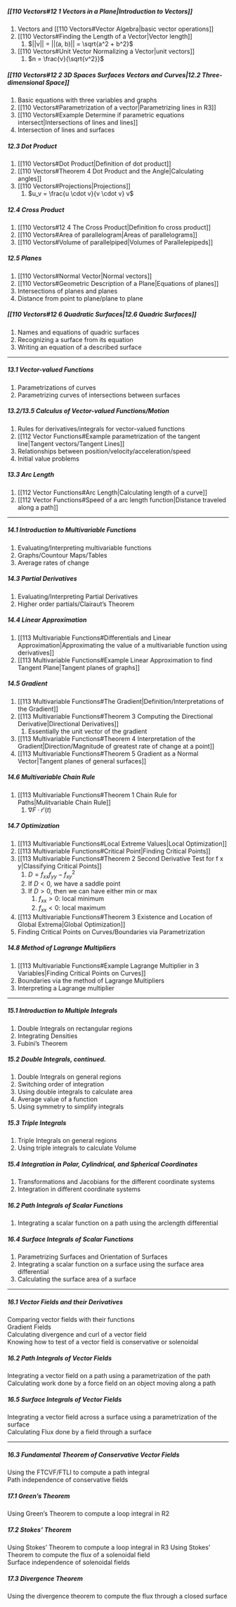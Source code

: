##### [[110 Vectors#12 1 Vectors in a Plane|Introduction to Vectors]] 
1. Vectors and [[110 Vectors#Vector Algebra|basic vector operations]] 
2. [[110 Vectors#Finding the Length of a Vector|Vector length]]
	1. $||v|| = ||(a, b)|| = \sqrt{a^2 + b^2}$ 
3. [[110 Vectors#Unit Vector Normalizing a Vector|unit vectors]] 
	1. $n = \frac{v}{\sqrt{v^2}}$ 


##### [[110 Vectors#12 2 3D Spaces Surfaces Vectors and Curves|12.2 Three-dimensional Space]] 
1. Basic equations with three variables and graphs  
2. [[110 Vectors#Parametrization of a vector|Parametrizing lines in R3]]
3. [[110 Vectors#Example Determine if parametric equations intersect|Intersections of lines and lines]] 
4. Intersection of lines and surfaces


##### 12.3 Dot Product  
1. [[110 Vectors#Dot Product|Definition of dot product]] 
2. [[110 Vectors#Theorem 4 Dot Product and the Angle|Calculating angles]]
3. [[110 Vectors#Projections|Projections]] 
	1. $u_v = \frac{u \cdot v}{v \cdot v} v$


##### 12.4 Cross Product  
1. [[110 Vectors#12 4 The Cross Product|Definition fo cross product]]
2. [[110 Vectors#Area of parallelogram|Areas of parallelograms]] 
3. [[110 Vectors#Volume of parallelpiped|Volumes of Parallelepipeds]]


##### 12.5 Planes  
1. [[110 Vectors#Normal Vector|Normal vectors]] 
2. [[110 Vectors#Geometric Description of a Plane|Equations of planes]]
3. Intersections of planes and planes
4. Distance from point to plane/plane to plane  


##### [[110 Vectors#12 6 Quadratic Surfaces|12.6 Quadric Surfaces]] 
1. Names and equations of quadric surfaces
2. Recognizing a surface from its equation  
3. Writing an equation of a described surface

---

##### 13.1 Vector-valued Functions  
1. Parametrizations of curves  
2. Parametrizing curves of intersections between surfaces  


##### 13.2/13.5 Calculus of Vector-valued Functions/Motion  
1. Rules for derivatives/integrals for vector-valued functions  
2. [[112 Vector Functions#Example parametrization of the tangent line|Tangent vectors/Tangent Lines]] 
3. Relationships between position/velocity/acceleration/speed  
4. Initial value problems  


##### 13.3 Arc Length
1. [[112 Vector Functions#Arc Length|Calculating length of a curve]]
2. [[112 Vector Functions#Speed of a arc length function|Distance traveled along a path]] 

---

##### 14.1 Introduction to Multivariable Functions  
1. Evaluating/Interpreting multivariable functions
2. Graphs/Countour Maps/Tables
3. Average rates of change  


##### 14.3 Partial Derivatives  
1. Evaluating/Interpreting Partial Derivatives
2. Higher order partials/Clairaut’s Theorem  


##### 14.4 Linear Approximation  
1. [[113 Multivariable Functions#Differentials and Linear Approximation|Approximating the value of a multivariable function using derivatives]] 
2. [[113 Multivariable Functions#Example Linear Approximation to find Tangent Plane|Tangent planes of graphs]] 


##### 14.5 Gradient  
1. [[113 Multivariable Functions#The Gradient|Definition/Interpretations of the Gradient]]
2. [[113 Multivariable Functions#Theorem 3 Computing the Directional Derivative|Directional Derivatives]] 
	1. Essentially the unit vector of the gradient
3. [[113 Multivariable Functions#Theorem 4 Interpretation of the Gradient|Direction/Magnitude of greatest rate of change at a point]]
4. [[113 Multivariable Functions#Theorem 5 Gradient as a Normal Vector|Tangent planes of general surfaces]] 


##### 14.6 Multivariable Chain Rule  
1. [[113 Multivariable Functions#Theorem 1 Chain Rule for Paths|Mulitvariable Chain Rule]] 
	1. $\nabla F \cdot r'(t)$ 

##### 14.7 Optimization  
1. [[113 Multivariable Functions#Local Extreme Values|Local Optimization]] 
2. [[113 Multivariable Functions#Critical Point|Finding Critical Points]]
3. [[113 Multivariable Functions#Theorem 2 Second Derivative Test for f x y|Classifying Critical Points]] 
	1. $D = f_{xx}f_{yy} - f_{xy}^2$ 
	2. If $D < 0$, we have a saddle point
	3. If $D > 0$, then we can have either min or max
		1. $f_{xx} > 0$: local minimum
		2. $f_{xx} < 0$: local maximum
4. [[113 Multivariable Functions#Theorem 3 Existence and Location of Global Extrema|Global Optimization]] 
5. Finding Critical Points on Curves/Boundaries via Parametrization  


##### 14.8 Method of Lagrange Multipliers  
1. [[113 Multivariable Functions#Example Lagrange Multiplier in 3 Variables|Finding Critical Points on Curves]] 
2. Boundaries via the method of Lagrange Multipliers 
3. Interpreting a Lagrange multiplier

---

##### 15.1 Introduction to Multiple Integrals  
1. Double Integrals on rectangular regions
2. Integrating Densities
3. Fubini’s Theorem


##### 15.2 Double Integrals, continued.  
1. Double Integrals on general regions
2. Switching order of integration
3. Using double integrals to calculate area
4. Average value of a function
5. Using symmetry to simplify integrals  


##### 15.3 Triple Integrals  
1. Triple Integrals on general regions
2. Using triple integrals to calculate Volume  


##### 15.4 Integration in Polar, Cylindrical, and Spherical Coordinates  
1. Transformations and Jacobians for the different coordinate systems
2. Integration in different coordinate systems


##### 16.2 Path Integrals of Scalar Functions  
1. Integrating a scalar function on a path using the arclength differential  


##### 16.4 Surface Integrals of Scalar Functions  
1. Parametrizing Surfaces and Orientation of Surfaces
2. Integrating a scalar function on a surface using the surface area differential
3. Calculating the surface area of a surface

---

##### 16.1 Vector Fields and their Derivatives  
Comparing vector fields with their functions  
Gradient Fields  
Calculating divergence and curl of a vector field  
Knowing how to test of a vector field is conservative or solenoidal  


##### 16.2 Path Integrals of Vector Fields  
Integrating a vector field on a path using a parametrization of the path  
Calculating work done by a force field on an object moving along a path  


##### 16.5 Surface Integrals of Vector Fields  
Integrating a vector field across a surface using a parametrization of the surface  
Calculating Flux done by a field through a surface

----

##### 16.3 Fundamental Theorem of Conservative Vector Fields  
Using the FTCVF/FTLI to compute a path integral  
Path independence of conservative fields  


##### 17.1 Green’s Theorem  
Using Green’s Theorem to compute a loop integral in R2  


##### 17.2 Stokes’ Theorem  
Using Stokes’ Theorem to compute a loop integral in R3
Using Stokes’ Theorem to compute the flux of a solenoidal field  
Surface independence of solenoidal fields  


##### 17.3 Divergence Theorem  
Using the divergence theorem to compute the flux through a closed surface